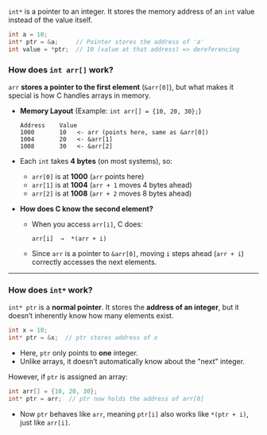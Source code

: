 `int*` is a pointer to an integer. It stores the memory address of an `int` value instead of the value itself.

```c
int a = 10;
int* ptr = &a;     // Pointer stores the address of 'a'
int value = *ptr;  // 10 (value at that address) => dereferencing
```

### **How does `int arr[]` work?**
 `arr` **stores a pointer to the first element** (`&arr[0]`), but what makes it special is how C handles arrays in memory.

- **Memory Layout** (Example: `int arr[] = {10, 20, 30};`)

  ```
  Address    Value
  1000       10   <- arr (points here, same as &arr[0])
  1004       20   <- &arr[1]
  1008       30   <- &arr[2]
  ```

- Each `int` takes **4 bytes** (on most systems), so:
  - `arr[0]` is at **1000** (`arr` points here)
  - `arr[1]` is at **1004** (`arr + 1` moves 4 bytes ahead)
  - `arr[2]` is at **1008** (`arr + 2` moves 8 bytes ahead)

- **How does C know the second element?**
  - When you access `arr[i]`, C does:
    ```
    arr[i]  →  *(arr + i)
    ```
  - Since `arr` is a pointer to `&arr[0]`, moving `i` steps ahead (`arr + i`) correctly accesses the next elements.

---

### **How does `int*` work?**
`int* ptr` is a **normal pointer**. It stores the **address of an integer**, but it doesn’t inherently know how many elements exist.

```c
int x = 10;
int* ptr = &x;  // ptr stores address of x
```
- Here, `ptr` only points to **one** integer.
- Unlike arrays, it doesn’t automatically know about the "next" integer.

However, if `ptr` is assigned an array:
```c
int arr[] = {10, 20, 30};
int* ptr = arr;  // ptr now holds the address of arr[0]
```
- Now `ptr` behaves like `arr`, meaning `ptr[i]` also works like `*(ptr + i)`, just like `arr[i]`.

